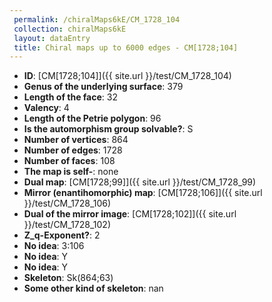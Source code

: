 ```yaml
--- 
 permalink: /chiralMaps6kE/CM_1728_104 
 collection: chiralMaps6kE
 layout: dataEntry
 title: Chiral maps up to 6000 edges - CM[1728;104]
---
```


- **ID**: [CM[1728;104]]({{ site.url }}/test/CM_1728_104)
- **Genus of the underlying surface**: 379
- **Length of the face**: 32
- **Valency**: 4
- **Length of the Petrie polygon**: 96
- **Is the automorphism group solvable?**: S
- **Number of vertices**: 864
- **Number of edges**: 1728
- **Number of faces**: 108
- **The map is self-**: none
- **Dual map**: [CM[1728;99]]({{ site.url }}/test/CM_1728_99)
- **Mirror (enantihomorphic) map**: [CM[1728;106]]({{ site.url }}/test/CM_1728_106)
- **Dual of the mirror image**: [CM[1728;102]]({{ site.url }}/test/CM_1728_102)
- **Z_q-Exponent?**: 2
- **No idea**:  3:106
- **No idea**: Y
- **No idea**: Y
- **Skeleton**: Sk(864;63)
- **Some other kind of skeleton**: nan
